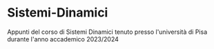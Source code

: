 # Sistemi-Dinamici

Appunti del corso di Sistemi Dinamici tenuto presso l'università di Pisa durante l'anno accademico 2023/2024 
